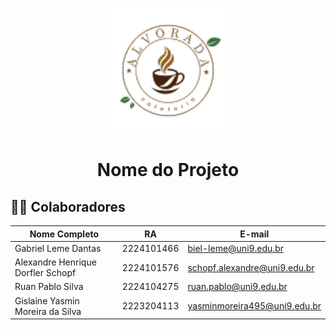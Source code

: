 <p align="center">
  <img src="public/logoalvorada.png" alt="Alvorada" width="200"/>
</p>

<h1 align="center">Nome do Projeto</h1>

## 👨‍💻 Colaboradores

| Nome Completo                            | RA         | E-mail                         |
|------------------------------------------|------------|--------------------------------|
| Gabriel Leme Dantas                      | 2224101466 | biel-leme@uni9.edu.br          |
| Alexandre Henrique Dorfler Schopf        | 2224101576 | schopf.alexandre@uni9.edu.br   |
| Ruan Pablo Silva                         | 2224104275 | ruan.pablo@uni9.edu.br         |
| Gislaine Yasmin Moreira da Silva         | 2223204113 | yasminmoreira495@uni9.edu.br   |
